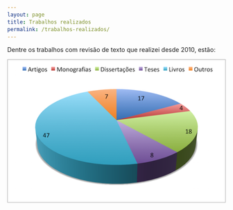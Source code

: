 ```yaml
---
layout: page
title: Trabalhos realizados
permalink: /trabalhos-realizados/
---
```


Dentre os trabalhos com revisão de texto que realizei desde 2010, estão:

![trabalhos realizados](/images/trabalhos-realizados2.png)
